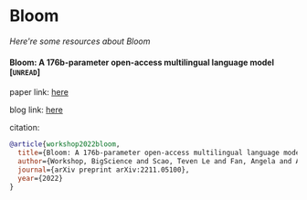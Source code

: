 # Bloom
*Here're some resources about Bloom*







#### Bloom: A 176b-parameter open-access multilingual language model [`UNREAD`]

paper link: [here](https://arxiv.org/pdf/2211.05100)

blog link: [here](https://huggingface.co/blog/bloom-megatron-deepspeed#tensor-parallelism)

citation: 
```bibtex
@article{workshop2022bloom,
  title={Bloom: A 176b-parameter open-access multilingual language model},
  author={Workshop, BigScience and Scao, Teven Le and Fan, Angela and Akiki, Christopher and Pavlick, Ellie and Ili{\'c}, Suzana and Hesslow, Daniel and Castagn{\'e}, Roman and Luccioni, Alexandra Sasha and Yvon, Fran{\c{c}}ois and others},
  journal={arXiv preprint arXiv:2211.05100},
  year={2022}
}
```
    
